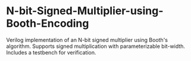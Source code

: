 # N-bit-Signed-Multiplier-using-Booth-Encoding
Verilog implementation of an N-bit signed multiplier using Booth's algorithm. Supports signed multiplication with parameterizable bit-width. Includes a testbench for verification.
